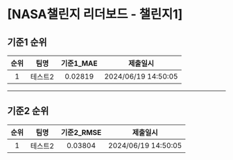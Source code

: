 # [NASA챌린지 리더보드 - 챌린지1]
## 기준1 순위
| 순위 | 팀명 | 기준1_MAE | 제출일시 |
|:----:|:----:|:-----:|:----:|
| 1 | 테스트2 | 0.02819 | 2024/06/19 14:50:05 |
___
## 기준2 순위
| 순위 | 팀명 | 기준2_RMSE | 제출일시 |
|:----:|:----:|:-----:|:----:|
| 1 | 테스트2 | 0.03804 | 2024/06/19 14:50:05 |
